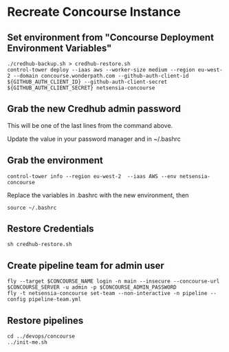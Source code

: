 # Recreate Concourse Instance

## Set environment from "Concourse Deployment Environment Variables"

    ./credhub-backup.sh > credhub-restore.sh
    control-tower deploy --iaas aws --worker-size medium --region eu-west-2 --domain concourse.wonderpath.com --github-auth-client-id ${GITHUB_AUTH_CLIENT_ID} --github-auth-client-secret ${GITHUB_AUTH_CLIENT_SECRET} netsensia-concourse

## Grab the new Credhub admin password

This will be one of the last lines from the command above.

Update the value in your password manager and in ~/.bashrc

## Grab the environment

    control-tower info --region eu-west-2  --iaas AWS --env netsensia-concourse
    
Replace the variables in .bashrc with the new environment, then

    source ~/.bashrc

## Restore Credentials

    sh credhub-restore.sh
    
## Create pipeline team for admin user

    fly --target $CONCOURSE_NAME login -n main --insecure --concourse-url $CONCOURSE_SERVER -u admin -p $CONCOURSE_ADMIN_PASSWORD
    fly -t netsensia-concourse set-team --non-interactive -n pipeline --config pipeline-team.yml
    
## Restore pipelines

    cd ../devops/concourse
    ../init-me.sh
    